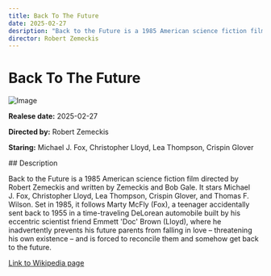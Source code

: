 ```yaml
---
title: Back To The Future
date: 2025-02-27
desription: "Back to the Future is a 1985 American science fiction film directed by Robert Zemeckis and written by Zemeckis and Bob Gale. It stars Michael J. Fox, Christopher Lloyd, Lea Thompson, Crispin Glover, and Thomas F. Wilson. Set in 1985, it follows Marty McFly (Fox), a teenager accidentally sent back to 1955 in a time-traveling DeLorean automobile built by his eccentric scientist friend Emmett 'Doc' Brown (Lloyd), where he inadvertently prevents his future parents from falling in love – threatening his own existence – and is forced to reconcile them and somehow get back to the future."
director: Robert Zemeckis
---
```


# Back To The Future
![Image](https://images.bauerhosting.com/empire/2023/05/back-to-the-future.jpg?auto=format&amp;w=1440&amp;q=80)

<p><strong>Realese date:</strong> 2025-02-27</p>
<p><strong>Directed by:</strong> Robert Zemeckis</p>
<p><strong>Staring:</strong> Michael J. Fox, Christopher Lloyd, Lea Thompson, Crispin Glover</p>
## Description
<p>Back to the Future is a 1985 American science fiction film directed by Robert Zemeckis and written by Zemeckis and Bob Gale. It stars Michael J. Fox, Christopher Lloyd, Lea Thompson, Crispin Glover, and Thomas F. Wilson. Set in 1985, it follows Marty McFly (Fox), a teenager accidentally sent back to 1955 in a time-traveling DeLorean automobile built by his eccentric scientist friend Emmett 'Doc' Brown (Lloyd), where he inadvertently prevents his future parents from falling in love – threatening his own existence – and is forced to reconcile them and somehow get back to the future.</p>

<a href="https://en.wikipedia.org/wiki/Back_to_the_Future">Link to Wikipedia page</a>

